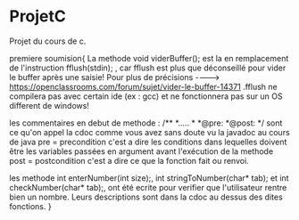 # ProjetC
Projet du cours de c.

premiere soumision{
La methode void viderBuffer(); est la en remplacement de l'instruction fflush(stdin); , car fflush est plus que déconseillé pour vider le buffer après une saisie! Pour plus de précisions ----> https://openclassrooms.com/forum/sujet/vider-le-buffer-14371   .fflush ne compilera pas avec certain ide (ex : gcc) et ne fonctionnera pas sur un OS different de windows!

les commentaires en debut de methode : /**
                                        *.....
                                        *
                                        *@pre:
                                        *@post:
                                        */
sont ce qu'on appel la cdoc comme vous avez sans doute vu la javadoc au cours de java
pre = precondition c'est a dire les conditions dans lequelles doivent être les variables passées en argument avant l'exécution de la methode
post = postcondition c'est a dire ce que la fonction fait ou renvoi.

les methode int enterNumber(int size);, int stringToNumber(char* tab); et int checkNumber(char* tab);, ont été ecrite pour verifier que l'utilisateur rentre bien un nombre. Leurs descriptions sont dans la cdoc au dessus des dites fonctions.
}
